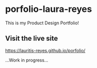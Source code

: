 # porfolio-laura-reyes
 This is my Product Design Portfolio!
 
 ##  Visit the live site
 https://lauritis-reyes.github.io/porfolio/
 
 ...Work in progress...

